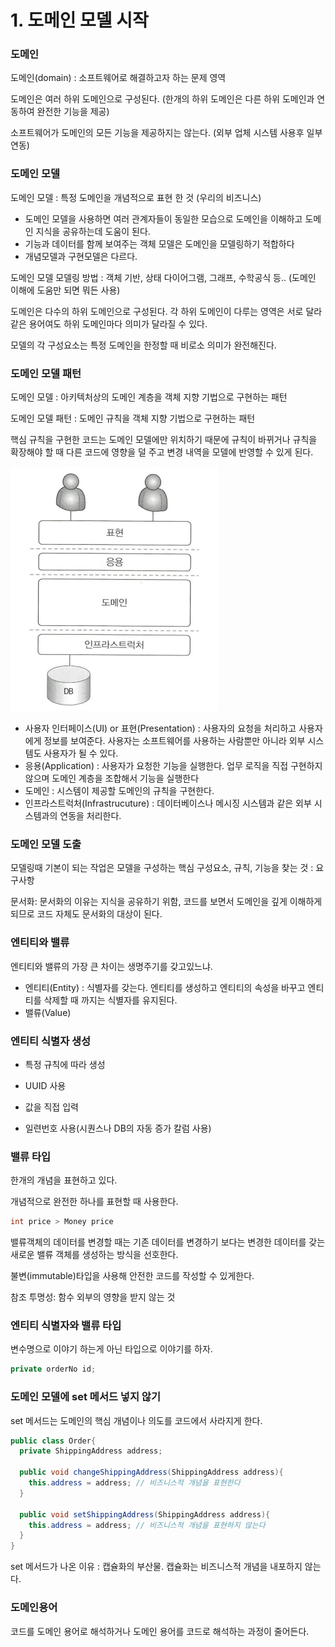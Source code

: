 # 1. 도메인 모델 시작

### 도메인

도메인(domain) : 소프트웨어로 해결하고자 하는 문제 영역

도메인은 여러 하위 도메인으로 구성된다. (한개의 하위 도메인은 다른 하위 도메인과 연동하여 완전한 기능을 제공)

소프트웨어가 도메인의 모든 기능을 제공하지는 않는다.  (외부 업체 시스템 사용후 일부 연동)



### 도메인 모델

도메인 모델 : 특정 도메인을 개념적으로 표현 한 것 (우리의 비즈니스) 

- 도메인 모델을 사용하면 여러 관계자들이 동일한 모습으로 도메인을 이해하고 도메인 지식을 공유하는데 도움이 된다.
- 기능과 데이터를 함께 보여주는 객체 모델은 도메인을 모델링하기 적합하다
- 개념모델과 구현모델은 다르다.

도메인 모델 모델링 방법 : 객체 기반, 상태 다이어그램, 그래프, 수학공식 등.. (도메인 이해에 도움만 되면 뭐든 사용)

도메인은 다수의 하위 도메인으로 구성된다. 각 하위 도메인이 다루는 영역은 서로 달라 같은 용어여도 하위 도메인마다 의미가 달라질 수 있다.

모델의 각 구성요소는 특정 도메인을 한정할 때 비로소 의미가 완전해진다.



### 도메인 모델 패턴

도메인 모델 : 아키텍처상의 도메인 계층을 객체 지향 기법으로 구현하는 패턴

도메인 모델 패턴 : 도메인 규칙을 객체 지향 기법으로 구현하는 패턴

핵심 규칙을 구현한 코드는 도메인 모델에만 위치하기 때문에 규칙이 바뀌거나 규칙을 확장해야 할 때 다른 코드에 영향을 덜 주고 변경 내역을 모델에 반영할 수 있게 된다.

<img src="../resource/ddd/1.png" alt="image-20210405212008083" style="zoom:50%;" />

- 사용자 인터페이스(UI) or 표현(Presentation) : 사용자의 요청을 처리하고 사용자에게 정보를 보여준다. 사용자는 소프트웨어를 사용하는 사람뿐만 아니라 외부 시스템도 사용자가 될 수 있다.
- 응용(Application) : 사용자가 요청한 기능을 실행한다. 업무 로직을 직접 구현하지 않으며 도메인 계층을 조합해서 기능을 실행한다
- 도메인 : 시스템이 제공할 도메인의 규칙을 구현한다.
- 인프라스트럭처(Infrastrucuture) : 데이터베이스나 메시징 시스템과 같은 외부 시스템과의 연동을 처리한다.



### 도메인 모델 도출

모델링때 기본이 되는 작업은 모델을 구성하는 핵심 구성요소, 규칙, 기능을 찾는 것 : 요구사항

문서화: 문서화의 이유는 지식을 공유하기 위함, 코드를 보면서 도메인을 깊게 이해하게 되므로 코드 자체도 문서화의 대상이 된다.



### 엔티티와 밸류

엔티티와 밸류의 가장 큰 차이는 생명주기를 갖고있느냐. 

- 엔티티(Entity) : 식별자를 갖는다. 엔티티를 생성하고 엔티티의 속성을 바꾸고 엔티티를 삭제할 때 까지는 식별자를 유지된다.
- 밸류(Value)



### 엔티티 식별자 생성

- 특정 규칙에 따라 생성
- UUID 사용
- 값을 직접 입력

- 일련번호 사용(시퀀스나 DB의 자동 증가 칼럼 사용)



### 밸류 타입

한개의 개념을 표현하고 있다.

개념적으로 완전한 하나를 표현할 때 사용한다.

```java
int price > Money price
```

밸류객체의 데이터를 변경할 때는 기존 데이터를 변경하기 보다는 변경한 데이터를 갖는 새로운 밸류 객체를 생성하는 방식을 선호한다.

불변(immutable)타입을 사용해 안전한 코드를 작성할 수 있게한다.

참조 투명성: 함수 외부의 영향을 받지 않는 것



### 엔티티 식별자와 밸류 타입

변수명으로 이야기 하는게 아닌 타입으로 이야기를 하자.

```java
private orderNo id;
```



### 도메인 모델에 set 메서드 넣지 않기

set 메서드는 도메인의 핵심 개념이나 의도를 코드에서 사라지게 한다.

```java
public class Order{
  private ShippingAddress address;
  
  public void changeShippingAddress(ShippingAddress address){
    this.address = address; // 비즈니스적 개념을 표현한다
  }
  
  public void setShippingAddress(ShippingAddress address){
    this.address = address;	// 비즈니스적 개념을 표현하지 않는다
  }
}
```

set 메서드가 나온 이유 : 캡슐화의 부산물. 캡슐화는 비즈니스적 개념을 내포하지 않는다. 



### 도메인용어

코드를 도메인 용어로 해석하거나 도메인 용어를 코드로 해석하는 과정이 줄어든다.